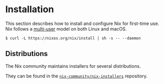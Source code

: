 # Installation

This section describes how to install and configure Nix for first-time use.
Nix follows a [multi-user](./nix-security.md#multi-user-model) model on both Linux
and macOS.

```console
$ curl -L https://nixos.org/nix/install | sh -s -- --daemon
```

## Distributions

The Nix community maintains installers for several distributions.

They can be found in the [`nix-community/nix-installers`](https://github.com/nix-community/nix-installers) repository.
